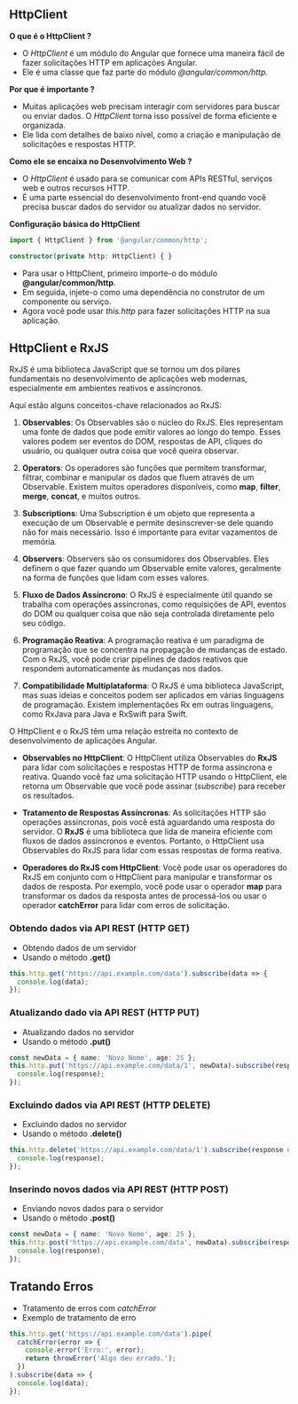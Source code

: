 ## HttpClient

**O que é o HttpClient ?**

- O *HttpClient* é um módulo do Angular que fornece uma maneira fácil de fazer solicitações HTTP em aplicações Angular.
- Ele é uma classe que faz parte do módulo *@angular/common/http.*

**Por que é importante ?**

- Muitas aplicações web precisam interagir com servidores para buscar ou enviar dados. O *HttpClient* torna isso possível de forma eficiente e organizada.
- Ele lida com detalhes de baixo nível, como a criação e manipulação de solicitações e respostas HTTP.

**Como ele se encaixa no Desenvolvimento Web ?**

- O *HttpClient* é usado para se comunicar com APIs RESTful, serviços web e outros recursos HTTP.
- É uma parte essencial do desenvolvimento front-end quando você precisa buscar dados do servidor ou atualizar dados no servidor.

**Configuração básica do HttpClient**

```typescript
import { HttpClient } from '@angular/common/http';

constructor(private http: HttpClient) { }
```

- Para usar o HttpClient, primeiro importe-o do módulo **@angular/common/http**.
- Em seguida, injete-o como uma dependência no construtor de um componente ou serviço.
- Agora você pode usar *this.http* para fazer solicitações HTTP na sua aplicação.

## HttpClient e RxJS

RxJS é uma biblioteca JavaScript que se tornou um dos pilares fundamentais no desenvolvimento de aplicações web modernas, especialmente em ambientes reativos e assíncronos.

Aqui estão alguns conceitos-chave relacionados ao RxJS:

1. **Observables**: Os Observables são o núcleo do RxJS. Eles representam uma fonte de dados que pode emitir valores ao longo do tempo. Esses valores podem ser eventos do DOM, respostas de API, cliques do usuário, ou qualquer outra coisa que você queira observar.

2. **Operators**: Os operadores são funções que permitem transformar, filtrar, combinar e manipular os dados que fluem através de um Observable. Existem muitos operadores disponíveis, como **map**, **filter**, **merge**, **concat**, e muitos outros.

3. **Subscriptions**: Uma Subscription é um objeto que representa a execução de um Observable e permite desinscrever-se dele quando não for mais necessário. Isso é importante para evitar vazamentos de memória.

4. **Observers**: Observers são os consumidores dos Observables. Eles definem o que fazer quando um Observable emite valores, geralmente na forma de funções que lidam com esses valores.

5. **Fluxo de Dados Assíncrono**: O RxJS é especialmente útil quando se trabalha com operações assíncronas, como requisições de API, eventos do DOM ou qualquer coisa que não seja controlada diretamente pelo seu código.

6. **Programação Reativa**: A programação reativa é um paradigma de programação que se concentra na propagação de mudanças de estado. Com o RxJS, você pode criar pipelines de dados reativos que respondem automaticamente às mudanças nos dados.

7. **Compatibilidade Multiplataforma**: O RxJS é uma biblioteca JavaScript, mas suas ideias e conceitos podem ser aplicados em várias linguagens de programação. Existem implementações Rx em outras linguagens, como RxJava para Java e RxSwift para Swift.

O HttpClient e o RxJS  têm uma relação estreita no contexto de desenvolvimento de aplicações Angular. 

- **Observables no HttpClient**: O HttpClient utiliza Observables do **RxJS** para lidar com solicitações e respostas HTTP de forma assíncrona e reativa. Quando você faz uma solicitação HTTP usando o HttpClient, ele retorna um Observable que você pode assinar (*subscribe*) para receber os resultados.

- **Tratamento de Respostas Assíncronas**: As solicitações HTTP são operações assíncronas, pois você está aguardando uma resposta do servidor. O **RxJS** é uma biblioteca que lida de maneira eficiente com fluxos de dados assíncronos e eventos. Portanto, o HttpClient usa Observables do RxJS para lidar com essas respostas de forma reativa.

- **Operadores do RxJS com HttpClient**: Você pode usar os operadores do RxJS em conjunto com o HttpClient para manipular e transformar os dados de resposta. Por exemplo, você pode usar o operador **map** para transformar os dados da resposta antes de processá-los ou usar o operador **catchError** para lidar com erros de solicitação.


### Obtendo dados via API REST (HTTP GET)

- Obtendo dados de um servidor
- Usando o método **.get()**

```typescript
this.http.get('https://api.example.com/data').subscribe(data => {
  console.log(data);
});
```

### Atualizando dado via API REST (HTTP PUT)

- Atualizando dados no servidor
- Usando o método **.put()**

```typescript
const newData = { name: 'Novo Nome', age: 25 };
this.http.put('https://api.example.com/data/1', newData).subscribe(response => {
  console.log(response);
});
```

### Excluindo dados via API REST (HTTP DELETE)

- Excluindo dados no servidor
- Usando o método **.delete()**

```typescript
this.http.delete('https://api.example.com/data/1').subscribe(response => {
  console.log(response);
});
```

### Inserindo novos dados via API REST (HTTP POST)

- Enviando novos dados para o servidor
- Usando o método **.post()**

```typescript
const newData = { name: 'Novo Nome', age: 25 };
this.http.post('https://api.example.com/data', newData).subscribe(response => {
  console.log(response);
});
```

## Tratando Erros

- Tratamento de erros com *catchError*
- Exemplo de tratamento de erro

```typescript
this.http.get('https://api.example.com/data').pipe(
  catchError(error => {
    console.error('Erro:', error);
    return throwError('Algo deu errado.');
  })
).subscribe(data => {
  console.log(data);
});
```